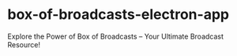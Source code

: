 # box-of-broadcasts-electron-app
Explore the Power of Box of Broadcasts – Your Ultimate Broadcast Resource!
